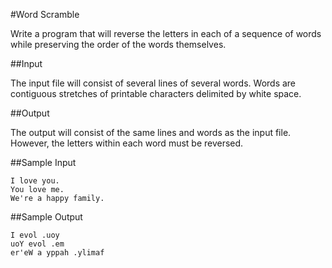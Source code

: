 #Word Scramble 

Write a program that will reverse the letters in each of a sequence of words while preserving the order of the words themselves.

##Input

The input file will consist of several lines of several words. Words are contiguous stretches of printable characters delimited by white space.

##Output

The output will consist of the same lines and words as the input file. However, the letters within each word must be reversed.

##Sample Input

	I love you.
	You love me.
	We're a happy family.

##Sample Output

	I evol .uoy
	uoY evol .em
	er'eW a yppah .ylimaf